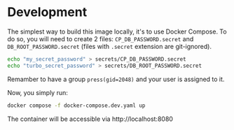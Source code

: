 # Development

The simplest way to build this image locally, it's to use Docker Compose.
To do so, you will need to create 2 files: `CP_DB_PASSWORD.secret` and `DB_ROOT_PASSWORD.secret` (files with `.secret` extension are git-ignored).

```sh
echo "my_secret_password" > secrets/CP_DB_PASSWORD.secret
echo "turbo_secret_password" > secrets/DB_ROOT_PASSWORD.secret
```

Remamber to have a group `press(gid=2048)` and your user is assigned to it.

Now, you simply run:

```sh
docker compose -f docker-compose.dev.yaml up
```

The container will be accessible via http://localhost:8080 
